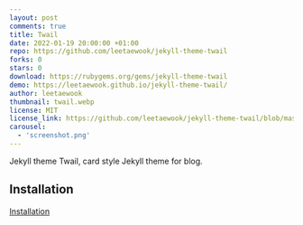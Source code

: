 ```yaml
---
layout: post
comments: true
title: Twail
date: 2022-01-19 20:00:00 +01:00
repo: https://github.com/leetaewook/jekyll-theme-twail
forks: 0
stars: 0
download: https://rubygems.org/gems/jekyll-theme-twail
demo: https://leetaewook.github.io/jekyll-theme-twail/
author: leetaewook
thumbnail: twail.webp
license: MIT
license_link: https://github.com/leetaewook/jekyll-theme-twail/blob/master/LICENSE.txt
carousel:
  - 'screenshot.png'
---
```


Jekyll theme Twail, card style Jekyll theme for blog.

## Installation

[Installation](https://leetaewook.github.io/jekyll-theme-twail/installation)
